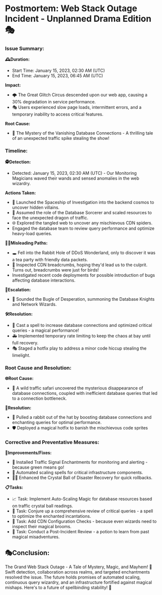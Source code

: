 # Postmortem: Web Stack Outage Incident - Unplanned Drama Edition🎭

### **Issue Summary:**

**🕰️Duration:**
* Start Time: January 15, 2023, 02:30 AM (UTC)
* End Time: January 15, 2023, 06:45 AM (UTC)

**Impact:**
* 🌩️ The Great Glitch Circus descended upon our web app, causing a 30% degradation in service performance.
* 🎭 Users experienced slow page loads, intermittent errors, and a temporary inability to access critical features.

**Root Cause:**
* 🎪 The Mystery of the Vanishing Database Connections - A thrilling tale of an unexpected traffic spike stealing the show!

### **Timeline:**

**🕵️Detection:**
* Detected: January 15, 2023, 02:30 AM (UTC) - Our Monitoring Magicians waved their wands and sensed anomalies in the web wizardry.

**Actions Taken:**
* 🚀 Launched the Spaceship of Investigation into the backend cosmos to uncover hidden villains.
* 🧙 Assumed the role of the Database Sorcerer and scaled resources to face the unexpected dragon of traffic.
* 🌐 Explored the tangled web to uncover any mischievous CDN spiders.
* Engaged the database team to review query performance and optimize heavy-load queries.

**🕵️‍♂️Misleading Paths:**
* 🕳️ Fell into the Rabbit Hole of DDoS Wonderland, only to discover it was a tea party with friendly data packets.
* 🧐 Inspected CDN breadcrumbs, hoping they'd lead us to the culprit. Turns out, breadcrumbs were just for birds!
* Investigated recent code deployments for possible introduction of bugs affecting database interactions.

**🚨Escalation:**
* 📣 Sounded the Bugle of Desperation, summoning the Database Knights and Network Wizards.

**🛠️Resolution:**
* 🌈 Cast a spell to increase database connections and optimized critical queries - a magical performance!
* 🚑 Implemented temporary rate limiting to keep the chaos at bay until full recovery.
* 🎭 Staged a hotfix play to address a minor code hiccup stealing the limelight.

### **Root Cause and Resolution:**

**🌐Root Cause:**
* 🚁 A wild traffic safari uncovered the mysterious disappearance of database connections, coupled with inefficient database queries that led to a connection bottleneck.

**🔧Resolution:**
* 🎩 Pulled a rabbit out of the hat by boosting database connections and enchanting queries for optimal performance.
* 🛡️ Deployed a magical hotfix to banish the mischievous code sprites

### **Corrective and Preventative Measures:**

**🚀Improvements/Fixes:**
* 🚦 Installed Traffic Signal Enchantments for monitoring and alerting - because green means go!
* 🚀 Automated scaling spells for critical infrastructure components.
* 🧙‍♂️ Enhanced the Crystal Ball of Disaster Recovery for quick rollbacks.

**📋Tasks:**
* 📈 Task: Implement Auto-Scaling Magic for database resources based on traffic crystal ball readings.
* 🧙 Task: Conjure up a comprehensive review of critical queries - a spell to optimize the enchanted incantations.
* 📡 Task: Add CDN Configuration Checks - because even wizards need to inspect their magical brooms.
* 🤔 Task: Conduct a Post-Incident Review - a potion to learn from past magical misadventures.

## **🎭Conclusion:**

The Grand Web Stack Outage - A Tale of Mystery, Magic, and Mayhem! 🎉 Swift detection, collaboration across realms, and targeted enchantments resolved the issue. The future holds promises of automated scaling, continuous query wizardry, and an infrastructure fortified against magical mishaps. Here's to a future of spellbinding stability! 🌟

